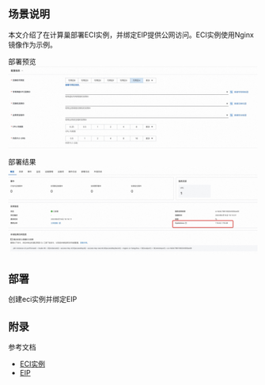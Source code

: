 ## 场景说明
本文介绍了在计算巢部署ECI实例，并绑定EIP提供公网访问。ECI实例使用Nginx镜像作为示例。

部署预览
![deploy.jpg](deploy.jpg)

部署结果
![result.jpg](result.jpg)

## 部署

创建eci实例并绑定EIP

## 附录
参考文档
* [ECI实例](https://help.aliyun.com/document_detail/134910.html)
* [EIP](https://help.aliyun.com/document_detail/102190.html)